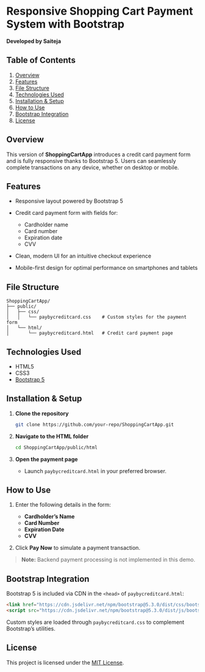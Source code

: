 # Responsive Shopping Cart Payment System with Bootstrap

**Developed by Saiteja**

## Table of Contents

1. [Overview](#overview)
2. [Features](#features)
3. [File Structure](#file-structure)
4. [Technologies Used](#technologies-used)
5. [Installation & Setup](#installation--setup)
6. [How to Use](#how-to-use)
7. [Bootstrap Integration](#bootstrap-integration)
8. [License](#license)

## Overview

This version of **ShoppingCartApp** introduces a credit card payment form and is fully responsive thanks to Bootstrap 5. Users can seamlessly complete transactions on any device, whether on desktop or mobile.

## Features

* Responsive layout powered by Bootstrap 5
* Credit card payment form with fields for:

  * Cardholder name
  * Card number
  * Expiration date
  * CVV
* Clean, modern UI for an intuitive checkout experience
* Mobile-first design for optimal performance on smartphones and tablets

## File Structure

```plaintext
ShoppingCartApp/
├── public/
│   ├── css/
│   │   └── paybycreditcard.css    # Custom styles for the payment form
│   └── html/
│       └── paybycreditcard.html   # Credit card payment page
```

## Technologies Used

* HTML5
* CSS3
* [Bootstrap 5](https://getbootstrap.com/)

## Installation & Setup

1. **Clone the repository**

   ```bash
   git clone https://github.com/your-repo/ShoppingCartApp.git
   ```
2. **Navigate to the HTML folder**

   ```bash
   cd ShoppingCartApp/public/html
   ```
3. **Open the payment page**

   * Launch `paybycreditcard.html` in your preferred browser.

## How to Use

1. Enter the following details in the form:

   * **Cardholder’s Name**
   * **Card Number**
   * **Expiration Date**
   * **CVV**
2. Click **Pay Now** to simulate a payment transaction.

> **Note:** Backend payment processing is not implemented in this demo.

## Bootstrap Integration

Bootstrap 5 is included via CDN in the `<head>` of `paybycreditcard.html`:

```html
<link href="https://cdn.jsdelivr.net/npm/bootstrap@5.3.0/dist/css/bootstrap.min.css" rel="stylesheet">
<script src="https://cdn.jsdelivr.net/npm/bootstrap@5.3.0/dist/js/bootstrap.bundle.min.js"></script>
```

Custom styles are loaded through `paybycreditcard.css` to complement Bootstrap’s utilities.

## License

This project is licensed under the [MIT License](LICENSE).
